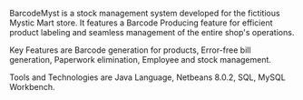 BarcodeMyst is a stock management system developed for the fictitious Mystic Mart store. It features a Barcode Producing feature for efficient product labeling and seamless management of the entire shop's operations.

Key Features are
Barcode generation for products,
Error-free bill generation,
Paperwork elimination,
Employee and stock management.


Tools and Technologies are
Java Language,
Netbeans 8.0.2,
SQL,
MySQL Workbench.
